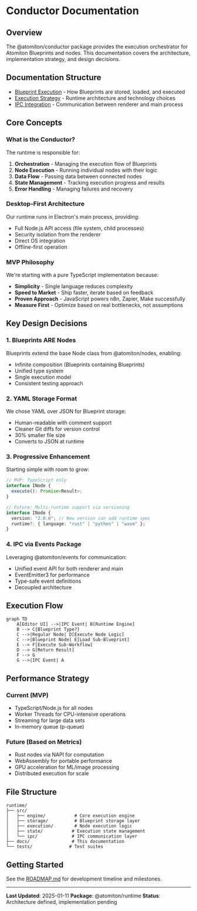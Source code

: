 # Conductor Documentation

## Overview

The @atomiton/conductor package provides the execution orchestrator for Atomiton Blueprints and nodes. This documentation covers the architecture, implementation strategy, and design decisions.

## Documentation Structure

- [Blueprint Execution](./BLUEPRINT_EXECUTION.md) - How Blueprints are stored, loaded, and executed
- [Execution Strategy](./EXECUTION_STRATEGY.md) - Runtime architecture and technology choices
- [IPC Integration](./IPC_INTEGRATION.md) - Communication between renderer and main process

## Core Concepts

### What is the Conductor?

The runtime is responsible for:

1. **Orchestration** - Managing the execution flow of Blueprints
2. **Node Execution** - Running individual nodes with their logic
3. **Data Flow** - Passing data between connected nodes
4. **State Management** - Tracking execution progress and results
5. **Error Handling** - Managing failures and recovery

### Desktop-First Architecture

Our runtime runs in Electron's main process, providing:

- Full Node.js API access (file system, child processes)
- Security isolation from the renderer
- Direct OS integration
- Offline-first operation

### MVP Philosophy

We're starting with a pure TypeScript implementation because:

- **Simplicity** - Single language reduces complexity
- **Speed to Market** - Ship faster, iterate based on feedback
- **Proven Approach** - JavaScript powers n8n, Zapier, Make successfully
- **Measure First** - Optimize based on real bottlenecks, not assumptions

## Key Design Decisions

### 1. Blueprints ARE Nodes

Blueprints extend the base Node class from @atomiton/nodes, enabling:

- Infinite composition (Blueprints containing Blueprints)
- Unified type system
- Single execution model
- Consistent testing approach

### 2. YAML Storage Format

We chose YAML over JSON for Blueprint storage:

- Human-readable with comment support
- Cleaner Git diffs for version control
- 30% smaller file size
- Converts to JSON at runtime

### 3. Progressive Enhancement

Starting simple with room to grow:

```typescript
// MVP: TypeScript only
interface INode {
  execute(): Promise<Result>;
}

// Future: Multi-runtime support via versioning
interface INode {
  version: "2.0.0"; // New version can add runtime spec
  runtime?: { language: "rust" | "python" | "wasm" };
}
```

### 4. IPC via Events Package

Leveraging @atomiton/events for communication:

- Unified event API for both renderer and main
- EventEmitter3 for performance
- Type-safe event definitions
- Decoupled architecture

## Execution Flow

```mermaid
graph TD
    A[Editor UI] -->|IPC Event| B[Runtime Engine]
    B --> C{Blueprint Type?}
    C -->|Regular Node| D[Execute Node Logic]
    C -->|Blueprint Node| E[Load Sub-Blueprint]
    E --> F[Execute Sub-Workflow]
    D --> G[Return Result]
    F --> G
    G -->|IPC Event| A
```

## Performance Strategy

### Current (MVP)

- TypeScript/Node.js for all nodes
- Worker Threads for CPU-intensive operations
- Streaming for large data sets
- In-memory queue (p-queue)

### Future (Based on Metrics)

- Rust nodes via NAPI for computation
- WebAssembly for portable performance
- GPU acceleration for ML/image processing
- Distributed execution for scale

## File Structure

```
runtime/
├── src/
│   ├── engine/           # Core execution engine
│   ├── storage/          # Blueprint storage layer
│   ├── execution/        # Node execution logic
│   ├── state/           # Execution state management
│   └── ipc/             # IPC communication layer
├── docs/                # This documentation
└── tests/              # Test suites
```

## Getting Started

See the [ROADMAP.md](../ROADMAP.md) for development timeline and milestones.

---

**Last Updated**: 2025-01-11
**Package**: @atomiton/runtime
**Status**: Architecture defined, implementation pending
